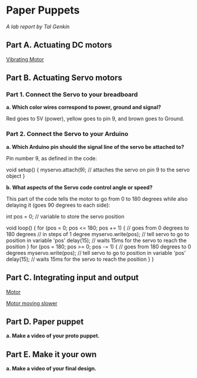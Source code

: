 # Paper Puppets

*A lab report by Tal Genkin*

## Part A. Actuating DC motors

[Vibrating Motor](https://youtu.be/gCBmTMZoDb8)

## Part B. Actuating Servo motors

### Part 1. Connect the Servo to your breadboard

**a. Which color wires correspond to power, ground and signal?**

Red goes to 5V (power), yellow goes to pin 9, and brown goes to Ground. 

### Part 2. Connect the Servo to your Arduino

**a. Which Arduino pin should the signal line of the servo be attached to?**

Pin number 9, as defined in the code:

void setup() {
  myservo.attach(9);  // attaches the servo on pin 9 to the servo object
}

**b. What aspects of the Servo code control angle or speed?**

This part of the code tells the motor to go from 0 to 180 degrees while also delaying it (goes 90 degrees to each side):

int pos = 0;    // variable to store the servo position

void loop() {
  for (pos = 0; pos <= 180; pos += 1) { // goes from 0 degrees to 180 degrees
    // in steps of 1 degree
    myservo.write(pos);              // tell servo to go to position in variable 'pos'
    delay(15);                       // waits 15ms for the servo to reach the position
  }
  for (pos = 180; pos >= 0; pos -= 1) { // goes from 180 degrees to 0 degrees
    myservo.write(pos);              // tell servo to go to position in variable 'pos'
    delay(15);                       // waits 15ms for the servo to reach the position
  }
}

## Part C. Integrating input and output

[Motor](https://www.youtube.com/watch?v=VN606gDgFkU&feature=youtu.be)

[Motor moving slower](https://youtu.be/i6GQygcZe2Q)

## Part D. Paper puppet

**a. Make a video of your proto puppet.**

## Part E. Make it your own

**a. Make a video of your final design.**
 
